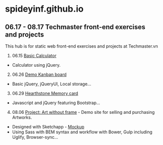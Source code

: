 # spideyinf.github.io
## 06.17 - 08.17 Techmaster front-end exercises and projects
This hub is for static web front-end exercises and projects at Techmaster.vn

1. 06.15 [Basic Calculator](https://spideyinf.github.io/06-15-Calculator-jQuery/index.html)
  - Calculator using jQuery.
2. 06.26 [Demo Kanban board](https://spideyinf.github.io/06-26-Kanban-board/index.html)
  - Basic jQuery, jQueryUI, Local storage...
3. 06.29 [Hearthstone Memory card](https://spideyinf.github.io/06-29-Memory-card/index.html)
  - Javascript and jQuery featuring Bootstrap...
4. 08.06 [Project: Art without frame](https://spideyinf.github.io/08-06-Project-1-Art-without-frame/home.html) - Demo site for selling and purchasing Artworks.
  - Designed with Sketchapp - [Mockup](/08-06-Project-1-Art-without-frame/sketch-design/17-08-Mockup.pdf)
  - Using Sass with BEM syntax and workflow with Bower, Gulp including Uglify, Browser-sync...

